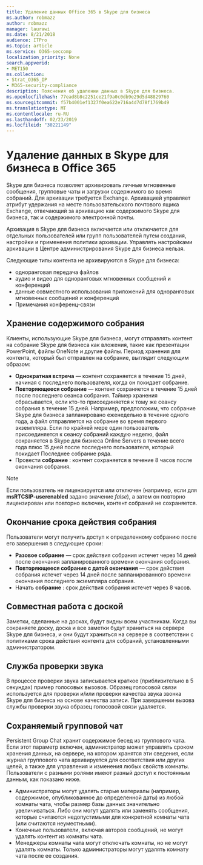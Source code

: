 ```yaml
---
title: Удаление данных Office 365 в Skype для бизнеса
ms.author: robmazz
author: robmazz
manager: laurawi
ms.date: 8/21/2018
audience: ITPro
ms.topic: article
ms.service: O365-seccomp
localization_priority: None
search.appverid:
- MET150
ms.collection:
- Strat_O365_IP
- M365-security-compliance
description: Пояснения об удалении данных в Skype для бизнеса.
ms.openlocfilehash: 77ead8b8c2251ce21f9a0c0db9e29d5d48829760
ms.sourcegitcommit: f57b4001ef1327f0ea622e716a4d7d78f1769b49
ms.translationtype: MT
ms.contentlocale: ru-RU
ms.lasthandoff: 02/23/2019
ms.locfileid: "30221149"
---
```

# <a name="skype-for-business-data-deletion-in-office-365"></a>Удаление данных в Skype для бизнеса в Office 365

Skype для бизнеса позволяет архивировать личные мгновенные сообщения, групповые чаты и загрузки содержимого во время собраний. Для архивации требуется Exchange. Архивацией управляет атрибут удержания на месте пользовательского почтового ящика Exchange, отвечающий за архивацию как содержимого Skype для бизнеса, так и содержимого электронной почты.

Архивация в Skype для бизнеса включается или отключается для отдельных пользователей или групп пользователей путем создания, настройки и применения политики архивации. Управлять настройками архивации в Центре администрирования Skype для бизнеса нельзя.

Следующие типы контента не архивируются в Skype для бизнеса: 
- одноранговая передача файлов
- аудио и видео для одноранговых мгновенных сообщений и конференций
- данные совместного использования приложений для одноранговых мгновенных сообщений и конференций
- Примечания конференц-связи 

## <a name="meeting-content-retention"></a>Хранение содержимого собрания
Клиенты, использующие Skype для бизнеса, могут отправлять контент на собрание Skype для бизнеса как вложения, такие как презентации PowerPoint, файлы OneNote и другие файлы. Период хранения для контента, который был отправлен на собрание, выглядит следующим образом:
- **Однократная встреча** — контент сохраняется в течение 15 дней, начиная с последнего пользователя, когда он покидает собрание.
- **Повторяющееся собрание** — контент сохраняется в течение 15 дней после последнего сеанса собрания. Таймер хранения сбрасывается, если кто-то присоединяется к тому же сеансу собрания в течение 15 дней. Например, предположим, что собрание Skype для бизнеса запланировано еженедельно в течение одного года, а файл отправляется на собрание во время первого экземпляра. Если по крайней мере один пользователь присоединяется к сеансу собраний каждую неделю, файл сохраняется в Skype для бизнеса Online Servers в течение всего года плюс 15 дней после последнего пользователя, который покидает Последнее собрание ряда.
- Провести **собрание** : контент сохраняется в течение 8 часов после окончания собрания.

> [!NOTE]
> Если пользователь не лицензируется или отключен (например, если для **msRTCSIP-userenabled** задано значение *false*), а затем он повторно лицензирован или повторно включен, контент собраний не сохраняется.

## <a name="meeting-expiration"></a>Окончание срока действия собрания
Пользователи могут получить доступ к определенному собранию после его завершения в следующие сроки:
- **Разовое собрание** — срок действия собрания истечет через 14 дней после окончания запланированного времени окончания собрания.
- **Повторяющееся собрание с датой окончания** — срок действия собрания истечет через 14 дней после запланированного времени окончания последнего экземпляра собрания.
- Начать **собрание** : срок действия собрания истечет через 8 часов.

## <a name="whiteboard-collaboration"></a>Совместная работа с доской
Заметки, сделанные на досках, будут видны всем участникам. Когда вы сохраняете доску, доска и все заметки будут храниться на сервере Skype для бизнеса, и они будут храниться на сервере в соответствии с политиками срока действия контента для собраний, установленными администратором.

## <a name="audio-test-service"></a>Служба проверки звука
В процессе проверки звука записывается краткое (приблизительно в 5 секундах) пример голосовых вызовов. Образец голосовой связи используется для проверки и/или проверки качества звука звонка Skype для бизнеса на основе качества записи. При завершении вызова службы проверки звука образец голосовой связи удаляется.

## <a name="persistent-group-chat"></a>Сохраняемый групповой чат
Persistent Group Chat хранит содержимое бесед из группового чата. Если этот параметр включен, администратор может управлять сроком хранения данных, на сервере, на котором хранятся эти сведения, если журнал группового чата архивируется для соответствия или других целей, а также для управления и изменения любых свойств комнаты. Пользователи с разными ролями имеют разный доступ к постоянным данным, как показано ниже.
- Администраторы могут удалять старые материалы (например, содержимое, опубликованное до определенной даты) из любой комнаты чата, чтобы размер базы данных значительно увеличиваться. Либо они могут удалять или заменять сообщения, которые считаются недопустимыми для конкретной комнаты чата (или считаются неуместными).
- Конечные пользователи, включая авторов сообщений, не могут удалять контент из комнаты чата.
- Менеджеры комнаты чата могут отключать комнаты, но не могут удалять комнаты. Только администраторы могут удалять комнату чата после ее создания.